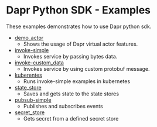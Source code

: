 # Dapr Python SDK - Examples

These examples demonstrates how to use Dapr python sdk.

* [demo_actor](./demo_actor)
  * Shows the usage of Dapr virtual actor features.
* [invoke-simple](./invoke-simple)
  * Invokes service by passing bytes data.
* [invoke-custom_data](./invoke-custom-data)
  * Invokes service by using custom protobuf message.
* [kuberentes](./invoke-simple#running-in-kubernetes-mode)
  * Runs invoke-simple examples in kubernetes
* [state_store](./state_store)
  * Saves and gets state to the state stores
* [pubsub-simple](./pubsub-simple)
  * Publishes and subscribes events
* [secret_store](./secret_store)
  * Gets secret from a defined secret store